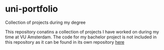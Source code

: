 # uni-portfolio
Collection of projects during my degree

This repository conatins a collection of projects I have worked on during my time at VU Amsterdam. The code for my bachelor project is not included in this repository as it can be found in its own repository [here](https://github.com/axeleth/BPAI/tree/MAPF-work)
